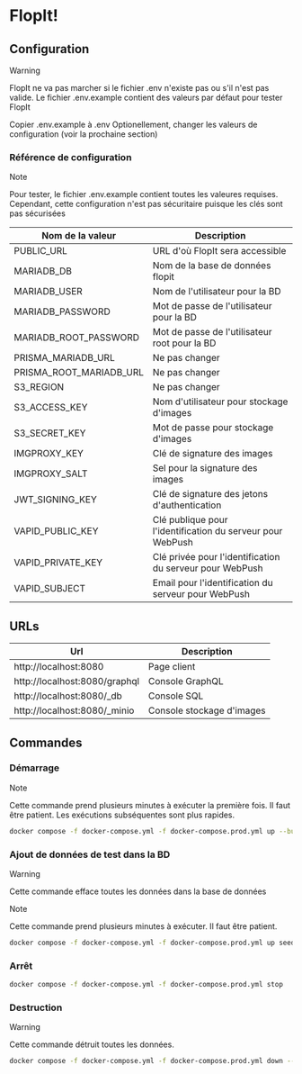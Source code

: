 # FlopIt!

## Configuration

> [!WARNING]
> FlopIt ne va pas marcher si le fichier .env n'existe pas ou s'il n'est pas valide. Le fichier .env.example contient
> des valeurs par défaut pour tester FlopIt

Copier .env.example à .env
Optionellement, changer les valeurs de configuration (voir la prochaine section)

### Référence de configuration

> [!NOTE]
> Pour tester, le fichier .env.example contient toutes les valeures requises. Cependant, cette configuration n'est pas
> sécuritaire puisque les clés sont pas sécurisées

| Nom de la valeur        | Description                                                |
|-------------------------|------------------------------------------------------------|
| PUBLIC_URL              | URL d'où FlopIt sera accessible                            |
| MARIADB_DB              | Nom de la base de données flopit                           |
| MARIADB_USER            | Nom de l'utilisateur pour la BD                            |
| MARIADB_PASSWORD        | Mot de passe de l'utilisateur pour la BD                   |
| MARIADB_ROOT_PASSWORD   | Mot de passe de l'utilisateur root pour la BD              |
| PRISMA_MARIADB_URL      | Ne pas changer                                             |
| PRISMA_ROOT_MARIADB_URL | Ne pas changer                                             |
| S3_REGION               | Ne pas changer                                             |
| S3_ACCESS_KEY           | Nom d'utilisateur pour stockage d'images                   |
| S3_SECRET_KEY           | Mot de passe pour stockage d'images                        |
| IMGPROXY_KEY            | Clé de signature des images                                |
| IMGPROXY_SALT           | Sel pour la signature des images                           |
| JWT_SIGNING_KEY         | Clé de signature des jetons d'authentication               |
| VAPID_PUBLIC_KEY        | Clé publique pour l'identification du serveur pour WebPush |
| VAPID_PRIVATE_KEY       | Clé privée pour l'identification du serveur pour WebPush   |
| VAPID_SUBJECT           | Email pour l'identification du serveur pour WebPush        |

## URLs
| Url                           | Description               |
|-------------------------------|---------------------------|
| http://localhost:8080         | Page client               |
| http://localhost:8080/graphql | Console GraphQL           |
| http://localhost:8080/_db     | Console SQL               |
| http://localhost:8080/_minio  | Console stockage d'images |

## Commandes

### Démarrage
> [!NOTE]
> Cette commande prend plusieurs minutes à exécuter la première fois. Il faut être patient. Les exécutions subséquentes sont plus rapides.
```bash
docker compose -f docker-compose.yml -f docker-compose.prod.yml up --build --detach
```
### Ajout de données de test dans la BD
> [!WARNING]
> Cette commande efface toutes les données dans la base de données

> [!NOTE]
> Cette commande prend plusieurs minutes à exécuter. Il faut être patient. 
```bash
docker compose -f docker-compose.yml -f docker-compose.prod.yml up seed --build
```

### Arrêt
```bash
docker compose -f docker-compose.yml -f docker-compose.prod.yml stop
```

### Destruction
> [!WARNING]
> Cette commande détruit toutes les données.
```bash
docker compose -f docker-compose.yml -f docker-compose.prod.yml down --timeout 0 --volumes
```
